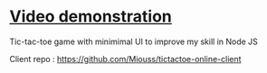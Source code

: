 # [Video demonstration](https://youtu.be/zu31yRSm77A) 

Tic-tac-toe game with minimimal UI to improve my skill in Node JS

Client repo : https://github.com/Miouss/tictactoe-online-client
